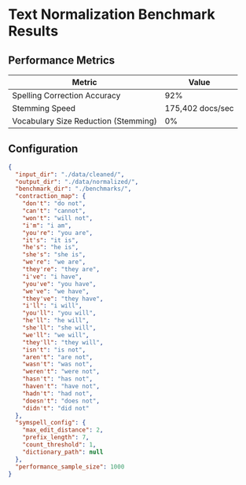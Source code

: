 # Text Normalization Benchmark Results
## Performance Metrics
| Metric | Value |
|--------|-------|
| Spelling Correction Accuracy | 92% |
| Stemming Speed | 175,402 docs/sec |
| Vocabulary Size Reduction (Stemming) | 0% |

## Configuration
```json
{
  "input_dir": "./data/cleaned/",
  "output_dir": "./data/normalized/",
  "benchmark_dir": "./benchmarks/",
  "contraction_map": {
    "don't": "do not",
    "can't": "cannot",
    "won't": "will not",
    "i'm": "i am",
    "you're": "you are",
    "it's": "it is",
    "he's": "he is",
    "she's": "she is",
    "we're": "we are",
    "they're": "they are",
    "i've": "i have",
    "you've": "you have",
    "we've": "we have",
    "they've": "they have",
    "i'll": "i will",
    "you'll": "you will",
    "he'll": "he will",
    "she'll": "she will",
    "we'll": "we will",
    "they'll": "they will",
    "isn't": "is not",
    "aren't": "are not",
    "wasn't": "was not",
    "weren't": "were not",
    "hasn't": "has not",
    "haven't": "have not",
    "hadn't": "had not",
    "doesn't": "does not",
    "didn't": "did not"
  },
  "symspell_config": {
    "max_edit_distance": 2,
    "prefix_length": 7,
    "count_threshold": 1,
    "dictionary_path": null
  },
  "performance_sample_size": 1000
}

